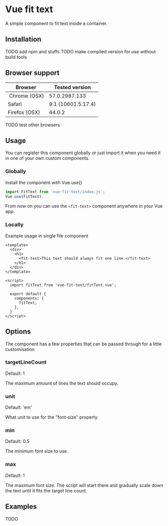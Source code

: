 # Vue fit text

A simple component to fit text inside a container.

## Installation

TODO add npm and stuffs
TODO make compiled version for use without build tools

## Browser support

| Browser         | Tested version          |
|-----------------|-------------------------|
| Chrome (OSX)    | 57.0.2987.133           |
| Safari          | 9.1 (10601.5.17.4)      |
| Firefox (OSX)   | 44.0.2                  |

TODO test other browsers


## Usage

You can register this component globally or just import it when you need it in one of your own custom components.

### Globally

Install the component with Vue.use()

```js
import FitText from 'vue-fit-text/index.js';
Vue.use(FitText);

```

From now on you can use the `<fit-text>` component anywhere in your Vue app.

### Locally

Example usage in single file component

```
<template>
  <div>
    <h1>
      <fit-text>This text should always fit one line.</fit-text>
    </h1>
  </div>
</template>

<script>
  import fitText from 'vue-fit-text/fitText.vue';
  
  export default {
    components: {
      fitText,
    },
  }
</script>
```

## Options

The component has a few properties that can be passed through for a little customisation

### targetLineCount
Default: 1

The maximum amount of lines the text should occupy.


### unit
Default: 'em'

What unit to use for the "font-size" property.


### min
Default: 0.5

The minimum font size to use.


### max
Default: 1

The maximum font size. The script will start there and gradually scale down the text until it fits the target line count.




## Examples

TODO
